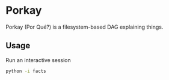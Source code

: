 # Porkay

Porkay (Por Qué?) is a filesystem-based DAG explaining things.

## Usage

Run an interactive session

```bash
python -i facts
```
